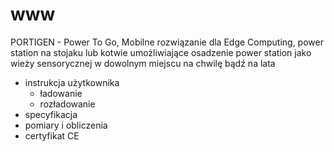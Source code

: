 # www
PORTIGEN - Power To Go, Mobilne rozwiązanie dla Edge Computing, power station na stojaku lub kotwie umożliwiające osadzenie power station jako wieży sensorycznej w dowolnym miejscu na chwilę bądź na lata 


+ instrukcja użytkownika
  + ładowanie
  + rozładowanie
+ specyfikacja
+ pomiary i obliczenia
+ certyfikat CE
